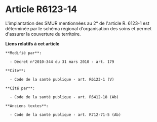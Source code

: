# Article R6123-14

L'implantation des SMUR mentionnées au 2° de l'article R. 6123-1 est déterminée par le schéma régional d'organisation des
soins et permet d'assurer la couverture du territoire.

**Liens relatifs à cet article**

	**Modifié par**:

	  - Décret n°2010-344 du 31 mars 2010 - art. 179

	**Cite**:

	  - Code de la santé publique - art. R6123-1 (V)

	**Cité par**:

	  - Code de la santé publique - art. R6412-18 (Ab)

	**Anciens textes**:

	  - Code de la santé publique - art. R712-71-5 (Ab)
